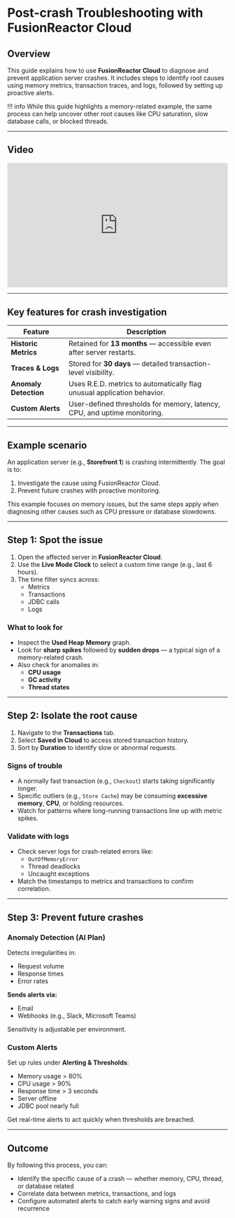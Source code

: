 

# Post-crash Troubleshooting with FusionReactor Cloud

## Overview

This guide explains how to use **FusionReactor Cloud** to diagnose and prevent application server crashes. It includes steps to identify root causes using memory metrics, transaction traces, and logs, followed by setting up proactive alerts.

!!! info 
    While this guide highlights a memory-related example, the same process can help uncover other root causes like CPU saturation, slow database calls, or blocked threads.

---

## Video

<div style="padding:56.25% 0 0 0;position:relative;"><iframe src="https://player.vimeo.com/video/1089031476?badge=0&amp;autopause=0&amp;player_id=0&amp;app_id=58479" frameborder="0" allow="autoplay; fullscreen; picture-in-picture; clipboard-write; encrypted-media; web-share" style="position:absolute;top:0;left:0;width:100%;height:100%;" title="Investigating Server Crashes with FusionReactor Cloud"></iframe></div><script src="https://player.vimeo.com/api/player.js"></script>


---

## Key features for crash investigation

| Feature                 | Description                                                                 |
|-------------------------|-----------------------------------------------------------------------------|
| **Historic Metrics**    | Retained for **13 months** — accessible even after server restarts.         |
| **Traces & Logs**       | Stored for **30 days** — detailed transaction-level visibility.             |
| **Anomaly Detection**   | Uses R.E.D. metrics to automatically flag unusual application behavior.     |
| **Custom Alerts**       | User-defined thresholds for memory, latency, CPU, and uptime monitoring.    |

---

## Example scenario

An application server (e.g., **Storefront 1**) is crashing intermittently. The goal is to:

1. Investigate the cause using FusionReactor Cloud.  
2. Prevent future crashes with proactive monitoring.

This example focuses on memory issues, but the same steps apply when diagnosing other causes such as CPU pressure or database slowdowns.

---

## Step 1: Spot the issue

1. Open the affected server in **FusionReactor Cloud**.
2. Use the **Live Mode Clock** to select a custom time range (e.g., last 6 hours).
3. The time filter syncs across:
    - Metrics  
    - Transactions  
    - JDBC calls  
    - Logs  

### What to look for

- Inspect the **Used Heap Memory** graph.
- Look for **sharp spikes** followed by **sudden drops** — a typical sign of a memory-related crash.
- Also check for anomalies in:
    - **CPU usage**
    - **GC activity**
    - **Thread states**

---

## Step 2: Isolate the root cause

1. Navigate to the **Transactions** tab.
2. Select **Saved in Cloud** to access stored transaction history.
3. Sort by **Duration** to identify slow or abnormal requests.

### Signs of trouble

- A normally fast transaction (e.g., `Checkout`) starts taking significantly longer.
- Specific outliers (e.g., `Store Cache`) may be consuming **excessive memory**, **CPU**, or holding resources.
- Watch for patterns where long-running transactions line up with metric spikes.

### Validate with logs

- Check server logs for crash-related errors like:
    - `OutOfMemoryError`
    - Thread deadlocks
    - Uncaught exceptions
- Match the timestamps to metrics and transactions to confirm correlation.

---

## Step 3: Prevent future crashes

### Anomaly Detection (AI Plan)

Detects irregularities in:

- Request volume  
- Response times  
- Error rates  

**Sends alerts via:**

- Email  
- Webhooks (e.g., Slack, Microsoft Teams)  

Sensitivity is adjustable per environment.

### Custom Alerts

Set up rules under **Alerting & Thresholds**:

- Memory usage > 80%
- CPU usage > 90%
- Response time > 3 seconds
- Server offline
- JDBC pool nearly full

Get real-time alerts to act quickly when thresholds are breached.

---

## Outcome

By following this process, you can:

- Identify the specific cause of a crash — whether memory, CPU, thread, or database related  
- Correlate data between metrics, transactions, and logs  
- Configure automated alerts to catch early warning signs and avoid recurrence  





